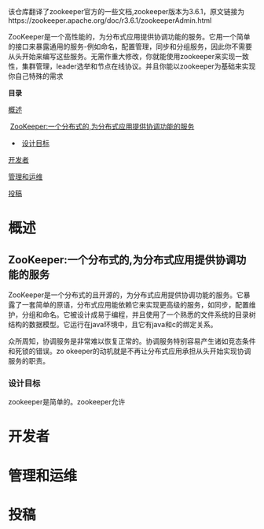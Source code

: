 该仓库翻译了zookeeper官方的一些文档,zookeeper版本为3.6.1，原文链接为https://zookeeper.apache.org/doc/r3.6.1/zookeeperAdmin.html

ZooKeeper是一个高性能的，为分布式应用提供协调功能的服务。它用一个简单的接口来暴露通用的服务-例如命名，配置管理，同步和分组服务，因此你不需要从头开始来编写这些服务。无需作重大修改，你就能使用zookeeper来实现一致性，集群管理，leader选举和节点在线协议。并且你能以zookeeper为基础来实现你自己特殊的需求

**目录**

[概述](#概述)

​	[ZooKeeper:一个分布式的,为分布式应用提供协调功能的服务](#ZooKeeper一个分布式的为分布式应用提供协调功能的服务)

- ​	[设计目标](#设计目标)

[开发者](#开发者)

[管理和运维](#管理和运维)

[投稿](#投稿)

# 概述

## ZooKeeper:一个分布式的,为分布式应用提供协调功能的服务

ZooKeeper是一个分布式的且开源的，为分布式应用提供协调功能的服务。它暴露了一套简单的原语，分布式应用能依赖它来实现更高级的服务，如同步，配置维护，分组和命名。它被设计成易于编程，并且使用了一个熟悉的文件系统的目录树结构的数据模型。它运行在java环境中，且它有java和c的绑定关系。

众所周知，协调服务是非常难以恢复正常的。协调服务特别容易产生诸如竞态条件和死锁的错误。zo okeeper的动机就是不再让分布式应用承担从头开始实现协调服务的职责。

### 设计目标

zookeeper是简单的。zookeeper允许

# 开发者

# 管理和运维

# 投稿



